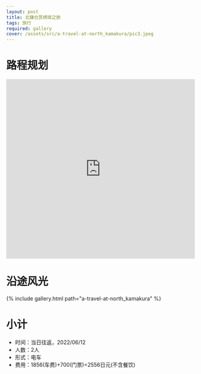 ```yaml
---
layout: post
title: 北镰仓赏绣球之旅
tags: 旅行
required: gallery
cover: /assets/src/a-travel-at-north_kamakura/pic3.jpeg
---
```


# 路程规划

<iframe src="https://www.google.com/maps/embed?pb=!1m14!1m12!1m3!1d18190.658770102586!2d139.5506197163359!3d35.33261107134876!2m3!1f0!2f0!3f0!3m2!1i1024!2i768!4f13.1!5e0!3m2!1szh-CN!2sjp!4v1655047398913!5m2!1szh-CN!2sjp" width="100%" height="480" style="border:0;" loading="lazy"></iframe>

# 沿途风光

{% include gallery.html path="a-travel-at-north_kamakura" %}

# 小计

- 时间：当日往返，2022/06/12
- 人数：2人
- 形式：电车
- 费用：1856(车费)+700(门票)=2556日元(不含餐饮)
